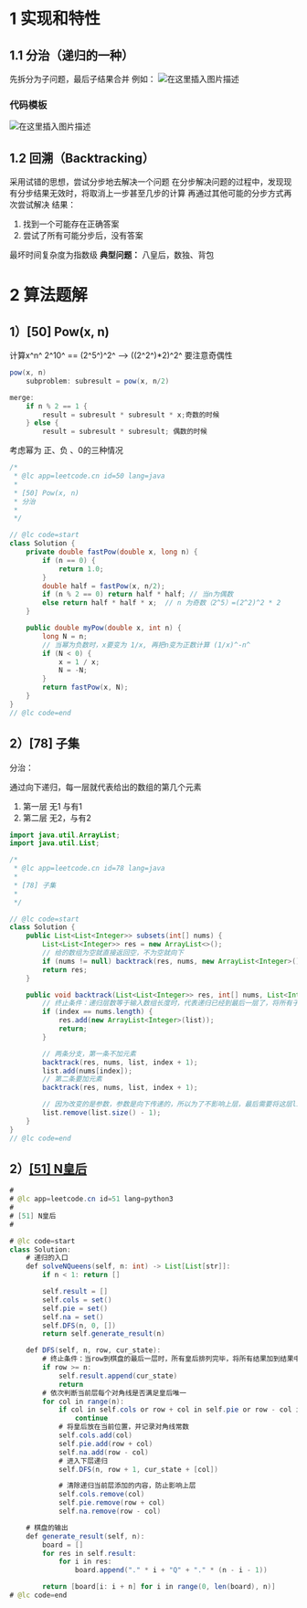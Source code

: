﻿# 1 实现和特性
## 1.1 分治（递归的一种）
先拆分为子问题，最后子结果合并
例如：
![在这里插入图片描述](https://img-blog.csdnimg.cn/20191223132829581.png?x-oss-process=image/watermark,type_ZmFuZ3poZW5naGVpdGk,shadow_10,text_aHR0cHM6Ly9ibG9nLmNzZG4ubmV0L3dlaXhpbl80NDE0NTI1OA==,size_1,color_FFFFFF,t_70)

### 代码模板
![在这里插入图片描述](https://img-blog.csdnimg.cn/20191223133847498.png?x-oss-process=image/watermark,type_ZmFuZ3poZW5naGVpdGk,shadow_10,text_aHR0cHM6Ly9ibG9nLmNzZG4ubmV0L3dlaXhpbl80NDE0NTI1OA==,size_16,color_FFFFFF,t_70)
## 1.2 回溯（Backtracking）
采用试错的思想，尝试分步地去解决一个问题
在分步解决问题的过程中，发现现有分步结果无效时，将取消上一步甚至几步的计算
再通过其他可能的分步方式再次尝试解决
结果：
1. 找到一个可能存在正确答案
2. 尝试了所有可能分步后，没有答案

最坏时间复杂度为指数级
**典型问题：** 八皇后，数独、背包
# 2 算法题解
## 1）[50] Pow(x, n)
计算x^n^
2^10^ == (2^5^)^2^  --> ((2^2^)*2)^2^
要注意奇偶性 

```java
pow(x, n)
	subproblem: subresult = pow(x, n/2)

merge:
	if n % 2 == 1 {
		result = subresult * subresult * x;奇数的时候
	} else {
		result = subresult * subresult; 偶数的时候
```
考虑幂为 正、负 、0的三种情况

```java
/*
 * @lc app=leetcode.cn id=50 lang=java
 *
 * [50] Pow(x, n)
 * 分治
 * 
 */

// @lc code=start
class Solution {
    private double fastPow(double x, long n) {
        if (n == 0) {
            return 1.0;
        }
        double half = fastPow(x, n/2);
        if (n % 2 == 0) return half * half; // 当n为偶数
        else return half * half * x;  // n 为奇数（2^5）=(2^2)^2 * 2
    }

    public double myPow(double x, int n) {
        long N = n;
        // 当幂为负数时，x要变为 1/x, 再把n变为正数计算 (1/x)^-n^
        if (N < 0) {
            x = 1 / x;
            N = -N;
        }
        return fastPow(x, N);
    }
}
// @lc code=end

```
## 2）[78] 子集
分治：

通过向下递归，每一层就代表给出的数组的第几个元素 
1. 第一层 无1 与有1
2. 第二层 无2，与有2


```java
import java.util.ArrayList;
import java.util.List;

/*
 * @lc app=leetcode.cn id=78 lang=java
 *
 * [78] 子集
 * 
 */

// @lc code=start
class Solution {
    public List<List<Integer>> subsets(int[] nums) {
        List<List<Integer>> res = new ArrayList<>();
        // 给的数组为空就直接返回空，不为空就向下
        if (nums != null) backtrack(res, nums, new ArrayList<Integer>(), 0);
        return res;
    }

    public void backtrack(List<List<Integer>> res, int[] nums, List<Integer> list, int index) {
        // 终止条件：递归层数等于输入数组长度时，代表递归已经到最后一层了，将所有子树的结果合并
        if (index == nums.length) {
            res.add(new ArrayList<Integer>(list));
            return;
        }

        // 两条分支，第一条不加元素
        backtrack(res, nums, list, index + 1);
        list.add(nums[index]);
        // 第二条要加元素
        backtrack(res, nums, list, index + 1);

        // 因为改变的是参数，参数是向下传递的，所以为了不影响上层，最后需要将这层list添加的删除
        list.remove(list.size() - 1);
    }
}
// @lc code=end


```
## 2）[[51] N皇后](https://leetcode-cn.com/problems/n-queens/)

```java
#
# @lc app=leetcode.cn id=51 lang=python3
#
# [51] N皇后
#

# @lc code=start
class Solution:
    # 递归的入口
    def solveNQueens(self, n: int) -> List[List[str]]:
        if n < 1: return []

        self.result = []
        self.cols = set()
        self.pie = set()
        self.na = set()
        self.DFS(n, 0, [])
        return self.generate_result(n)

    def DFS(self, n, row, cur_state):
        # 终止条件：当row到棋盘的最后一层时，所有皇后排列完毕，将所有结果加到结果中
        if row >= n:
            self.result.append(cur_state)
            return 
        # 依次判断当前层每个对角线是否满足皇后唯一
        for col in range(n):
            if col in self.cols or row + col in self.pie or row - col in self.na:
                continue
            # 将皇后放在当前位置，并记录对角线常数
            self.cols.add(col)
            self.pie.add(row + col)
            self.na.add(row - col)
            # 进入下层递归
            self.DFS(n, row + 1, cur_state + [col])

            # 清除递归当前层添加的内容，防止影响上层
            self.cols.remove(col)
            self.pie.remove(row + col)
            self.na.remove(row - col)

    # 棋盘的输出
    def generate_result(self, n):
        board = []
        for res in self.result:
            for i in res:
                board.append("." * i + "Q" + "." * (n - i - 1))

        return [board[i: i + n] for i in range(0, len(board), n)]
# @lc code=end


```

